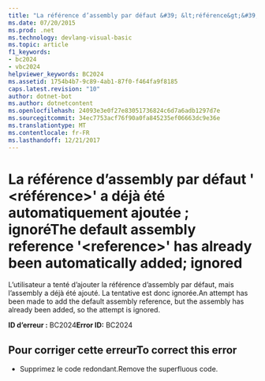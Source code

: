 ```yaml
---
title: "La référence d’assembly par défaut &#39; &lt;référence&gt;&#39; a déjà été automatiquement ajoutée ; ignoré"
ms.date: 07/20/2015
ms.prod: .net
ms.technology: devlang-visual-basic
ms.topic: article
f1_keywords:
- bc2024
- vbc2024
helpviewer_keywords: BC2024
ms.assetid: 1754b4b7-9c89-4ab1-87f0-f464fa9f8185
caps.latest.revision: "10"
author: dotnet-bot
ms.author: dotnetcontent
ms.openlocfilehash: 24093e3e0f27e83051736824c6d7a6adb1297d7e
ms.sourcegitcommit: 34ec7753acf76f90a0fa845235ef06663dc9e36e
ms.translationtype: MT
ms.contentlocale: fr-FR
ms.lasthandoff: 12/21/2017
---
```

# <a name="the-default-assembly-reference-39ltreferencegt39-has-already-been-automatically-added-ignored"></a><span data-ttu-id="c0f16-102">La référence d’assembly par défaut &#39; &lt;référence&gt;&#39; a déjà été automatiquement ajoutée ; ignoré</span><span class="sxs-lookup"><span data-stu-id="c0f16-102">The default assembly reference &#39;&lt;reference&gt;&#39; has already been automatically added; ignored</span></span>
<span data-ttu-id="c0f16-103">L’utilisateur a tenté d’ajouter la référence d’assembly par défaut, mais l’assembly a déjà été ajouté. La tentative est donc ignorée.</span><span class="sxs-lookup"><span data-stu-id="c0f16-103">An attempt has been made to add the default assembly reference, but the assembly has already been added, so the attempt is ignored.</span></span>  
  
 <span data-ttu-id="c0f16-104">**ID d’erreur :** BC2024</span><span class="sxs-lookup"><span data-stu-id="c0f16-104">**Error ID:** BC2024</span></span>  
  
## <a name="to-correct-this-error"></a><span data-ttu-id="c0f16-105">Pour corriger cette erreur</span><span class="sxs-lookup"><span data-stu-id="c0f16-105">To correct this error</span></span>  
  
-   <span data-ttu-id="c0f16-106">Supprimez le code redondant.</span><span class="sxs-lookup"><span data-stu-id="c0f16-106">Remove the superfluous code.</span></span>